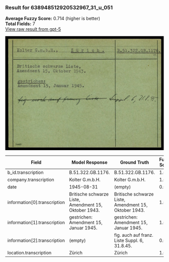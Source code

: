 ### Result for 638948512920532967_31_u_051
**Average Fuzzy Score:** 0.714 (higher is better)<br>
**Total Fields:** 7<br>
[View raw result from gpt-5](https://github.com/RISE-UNIBAS/humanities_data_benchmark/blob/main/results/2025-10-24/T0309/request_T0309_638948512920532967_31_u_051.json)

<img src="https://github.com/RISE-UNIBAS/humanities_data_benchmark/blob/main/benchmarks/blacklist/images/638948512920532967_31_u_051.jpg?raw=true" alt="638948512920532967_31_u_051" width="600px">

| Field | Model Response | Ground Truth | Fuzzy Score | Match |
|-------|----------------|--------------|-------------|-------|
| b_id.transcription | B.51.322.GB.1176. | B.51.322.GB.1176. | 1.000 | ✅ |
| company.transcription | Kolter G.m.b.H. | Kolter G.m.b.H. | 1.000 | ✅ |
| date | 1945-08-31 | (empty) | 0.000 | ❌ |
| information[0].transcription | Britische schwarze Liste,<br>Amendment 15, Oktober 1943. | Britische schwarze Liste,<br>Amendment 15, Oktober 1943. | 1.000 | ✅ |
| information[1].transcription | gestrichen:<br>Amendment 15, Januar 1945. | gestrichen:<br>Amendment 15, Januar 1945. | 1.000 | ✅ |
| information[2].transcription | (empty) | fig. auch auf franz. Liste Suppl. 6, 31.8.45. | 0.000 | ❌ |
| location.transcription | Zürich | Zürich | 1.000 | ✅ |
